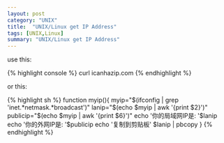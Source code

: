 ```yaml
---
layout: post
category: "UNIX"
title:  "UNIX/Linux get IP Address"
tags: [UNIX,Linux]
summary: "UNIX/Linux get IP Address"
---
```

use this:

{% highlight console %}
curl icanhazip.com
{% endhighlight %}
	
or this:

{% highlight sh %}
function myip(){
	myip="$(ifconfig | grep 'inet.*netmask.*broadcast')"
	lanip="$(echo $myip | awk '{print $2}')"
	publicip="$(echo $myip | awk '{print $6}')"
	echo '你的局域网IP是: '$lanip
	echo '你的外网IP是: '$publicip
	echo '复制到剪贴板' $lanip | pbcopy
}
{% endhighlight %}

